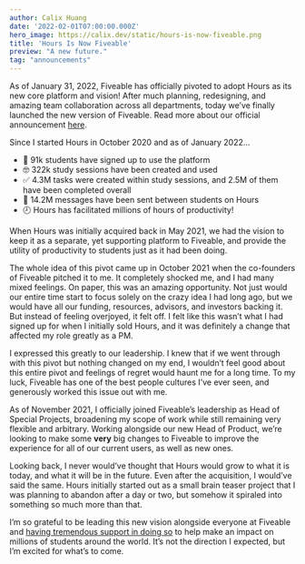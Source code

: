 ```yaml
---
author: Calix Huang
date: '2022-02-01T07:00:00.000Z'
hero_image: https://calix.dev/static/hours-is-now-fiveable.png
title: 'Hours Is Now Fiveable'
preview: "A new future."
tag: "announcements"
--- 
```


As of January 31, 2022, Fiveable has officially pivoted to adopt Hours as its new core platform and vision! After much planning, redesigning, and amazing team collaboration across all departments, today we’ve finally launched the new version of Fiveable. Read more about our official announcement [here](https://hi.fiveable.me/post/virtual-study-rooms).

Since I started Hours in October 2020 and as of January 2022…
* 🙌  91k students have signed up to use the platform
* 🤓  322k study sessions have been created and used
* ✅  4.3M tasks were created within study sessions, and 2.5M of them have been completed overall
* 📧  14.2M messages have been sent between students on Hours
* 🕗  Hours has facilitated millions of hours of productivity!

When Hours was initially acquired back in May 2021, we had the vision to keep it as a separate, yet supporting platform to Fiveable, and provide the utility of productivity to students just as it had been doing.

The whole idea of this pivot came up in October 2021 when the co-founders of Fiveable pitched it to me. It completely shocked me, and I had many mixed feelings. On paper, this was an amazing opportunity. Not just would our entire time start to focus solely on the crazy idea I had long ago, but we would have all our funding, resources, advisors, and investors backing it. But instead of feeling overjoyed, it felt off. I felt like this wasn’t what I had signed up for when I initially sold Hours, and it was definitely a change that affected my role greatly as a PM.

I expressed this greatly to our leadership. I knew that if we went through with this pivot but nothing changed on my end, I wouldn’t feel good about this entire pivot and feelings of regret would haunt me for a long time. To my luck, Fiveable has one of the best people cultures I’ve ever seen, and generously worked this issue out with me.

As of November 2021, I officially joined Fiveable’s leadership as Head of Special Projects, broadening my scope of work while still remaining very flexible and arbitrary. Working alongside our new Head of Product, we’re looking to make some **very** big changes to Fiveable to improve the experience for all of our current users, as well as new ones.

Looking back, I never would’ve thought that Hours would grow to what it is today, and what it will be in the future. Even after the acquisition, I would’ve said the same. Hours initially started out as a small brain teaser project that I was planning to abandon after a day or two, but somehow it spiraled into something so much more than that.

I’m so grateful to be leading this new vision alongside everyone at Fiveable and [having tremendous support in doing so](https://www.linkedin.com/feed/update/urn:li:activity:6894099834907754496/) to help make an impact on millions of students around the world. It’s not the direction I expected, but I’m excited for what’s to come.